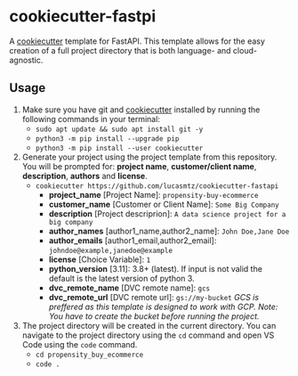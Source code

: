 # cookiecutter-fastpi

A [cookiecutter](https://cookiecutter.readthedocs.io/) template for FastAPI.  This template allows for the easy creation of a full project directory that is both language- and cloud-agnostic.

## Usage

1.  Make sure you have git and [cookiecutter](https://cookiecutter.readthedocs.io/) installed by running the following commands in your terminal:
    * `sudo apt update && sudo apt install git -y`
    * `python3 -m pip install --upgrade pip`
    * `python3 -m pip install --user cookiecutter`
2.  Generate your project using the project template from this repository. You will be prompted for: **project name**, **customer/client name**, **description**, **authors** and **license**.
    * `cookiecutter https://github.com/lucasmtz/cookiecutter-fastapi`
        * **project_name** [Project Name]: `propensity-buy-ecommerce`
        * **customer_name** [Customer or Client Name]: `Some Big Company`
        * **description** [Project descriprion]: `A data science project for a big company`
        * **author_names** [author1_name,author2_name]: `John Doe,Jane Doe`
        * **author_emails** [author1_email,author2_email]: `johndoe@example,janedoe@example`
        * **license** [Choice Variable]: `1`
        * **python_version** [3.11]: 3.8+ (latest). If input is not valid the default is the latest version of python 3.
        * **dvc_remote_name** [DVC remote name]: `gcs`
        * **dvc_remote_url** [DVC remote url]: `gs://my-bucket` *GCS is preffered as this template is designed to work with GCP. Note: You have to create the bucket before running the project.*
3.  The project directory will be created in the current directory.  You can navigate to the project directory using the `cd` command and open VS Code using the `code` command.
    * `cd propensity_buy_ecommerce`
    * `code .`
